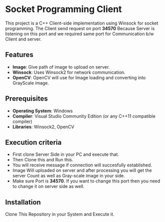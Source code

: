 # Socket Programming Client

This project is a C++ Client-side implementation using Winsock for socket programming. The Client send request on port **34570** Because Server is listening on this port and we required same port for Communication b/w Client and server.

## Features

- **Image**: Give path of image to upload on server.
- **Winsock**: Uses Winsock2 for network communication.
- **OpenCV**: OpenCV will use for Image loading and converting into GrayScale image.

## Prerequisites

- **Operating System**: Windows
- **Compiler**: Visual Studio Community Edition (or any C++11 compatible compiler)
- **Libraries**: Winsock2, OpenCV
 
## Execution criteria

- First clone Server Side in your PC and execute that.
- Then Clone this and Run this.
- You will receive message if connection will succesfully established.
- Image Will uploaded on server and after processing you will get the server Count as well as Gray-scale image in your side.
- Make sure Port is **34570**. If you want to change this port then you need to change it on server side as well.



## Installation

Clone This Repository in your System and Execute it.

